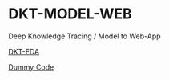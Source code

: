 # DKT-MODEL-WEB
Deep Knowledge Tracing / Model to Web-App

[DKT-EDA](EDA/EDA.md)
 
[Dummy_Code](Dummy_Code/Dummy_Code.md) 
